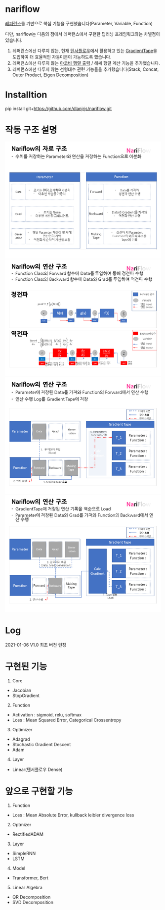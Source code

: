 # nariflow
 
[레퍼런스](https://www.hanbit.co.kr/store/books/look.php?p_code=B6627606922, '밑바닥부터 시작하는 딥러닝3')를 기반으로 핵심 기능을 구현했습니다(Parameter, Variable, Function)

다만, nariflow는 다음의 점에서 레퍼런스에서 구현한 딥러닝 프레임워크와는 차별점이 있습니다.

1) 레퍼런스에선 다루지 않는, 현재 [텐서플로우](https://www.tensorflow.org/)에서 활용하고 있는 [GradientTape](https://www.tensorflow.org/guide/advanced_autodiff?hl=ko)을 도입하여 더 효율적인 자동미분이 가능하도록 했습니다.
2) 레퍼런스에선 다루지 않는 [야코비 행렬 출력](https://www.tensorflow.org/guide/advanced_autodiff?hl=ko#%EC%95%BC%EA%B3%A0%EB%B9%84%EC%95%88) / 헤쎄 행렬 계산 기능을 추가했습니다.
3) 레퍼런스에선 다루지 않는 선형대수 관련 기능들을 추가했습니다(Stack, Concat, Outer Product, Eigen Decomposition)

# Installtion

pip install git+https://github.com/dlanjrjs/nariflow.git

# 작동 구조 설명

![Alt text](images/슬라이드2.PNG)
![Alt text](images/슬라이드3.PNG)
![Alt text](images/슬라이드4.PNG)
![Alt text](images/슬라이드5.PNG)

# Log

2021-01-06 V1.0
최초 버전 런칭

# 구현된 기능

1. Core
- Jacobian
- StopGradient
2. Function
- Activation : sigmoid, relu, softmax
- Loss : Mean Squared Error, Categorical Crossentropy
3. Optimizer
- Adagrad
- Stochastic Gradient Descent
- Adam
4. Layer
- Linear(텐서플로우 Dense)

# 앞으로 구현할 기능
1. Function
- Loss : Mean Absolute Error, kullback leibler divergence loss
2. Optmizer
- RectifiedADAM
3. Layer
- SimpleRNN
- LSTM
4. Model
- Transformer, Bert
5. Linear Algebra
- QR Decomposition
- SVD Decomposition
